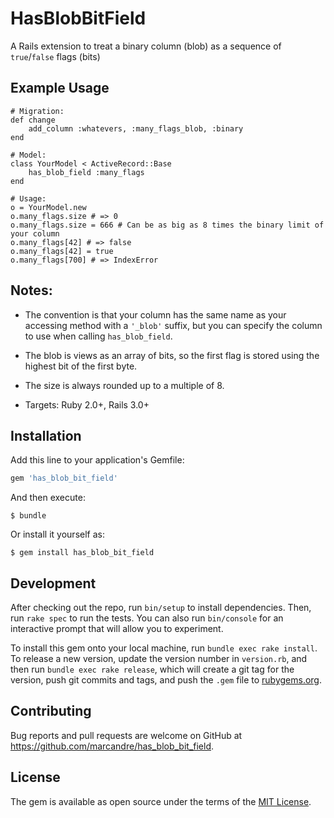 # HasBlobBitField

A Rails extension to treat a binary column (blob) as a sequence of `true`/`false` flags (bits)

## Example Usage

```
# Migration:
def change
	add_column :whatevers, :many_flags_blob, :binary
end

# Model:
class YourModel < ActiveRecord::Base
	has_blob_field :many_flags
end

# Usage:
o = YourModel.new
o.many_flags.size # => 0
o.many_flags.size = 666 # Can be as big as 8 times the binary limit of your column
o.many_flags[42] # => false
o.many_flags[42] = true
o.many_flags[700] # => IndexError
```

## Notes:

* The convention is that your column has the same name as your accessing method with a `'_blob'` suffix, but you can specify the column to use when calling `has_blob_field`.

* The blob is views as an array of bits, so the first flag is stored using the highest bit of the first byte.

* The size is always rounded up to a multiple of 8.

* Targets: Ruby 2.0+, Rails 3.0+

## Installation

Add this line to your application's Gemfile:

```ruby
gem 'has_blob_bit_field'
```

And then execute:

    $ bundle

Or install it yourself as:

    $ gem install has_blob_bit_field

## Development

After checking out the repo, run `bin/setup` to install dependencies. Then, run `rake spec` to run the tests. You can also run `bin/console` for an interactive prompt that will allow you to experiment.

To install this gem onto your local machine, run `bundle exec rake install`. To release a new version, update the version number in `version.rb`, and then run `bundle exec rake release`, which will create a git tag for the version, push git commits and tags, and push the `.gem` file to [rubygems.org](https://rubygems.org).

## Contributing

Bug reports and pull requests are welcome on GitHub at https://github.com/marcandre/has_blob_bit_field.


## License

The gem is available as open source under the terms of the [MIT License](http://opensource.org/licenses/MIT).

